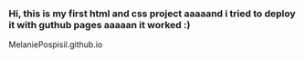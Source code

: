 ### Hi, this is my first html and css project aaaaand i tried to deploy it with guthub pages aaaaan it worked :)
MelaniePospisil.github.io